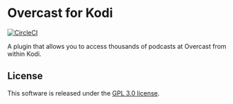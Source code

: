 Overcast for Kodi
=====================

[![CircleCI](https://circleci.com/gh/brianhornsby/plugin.audio.overcast/tree/develop.svg?style=svg)](https://circleci.com/gh/brianhornsby/plugin.audio.overcast/tree/develop)

A plugin that allows you to access thousands of podcasts at Overcast from within Kodi.

License
-------
This software is released under the [GPL 3.0 license][1].

[1]: http://www.gnu.org/licenses/gpl-3.0.html
